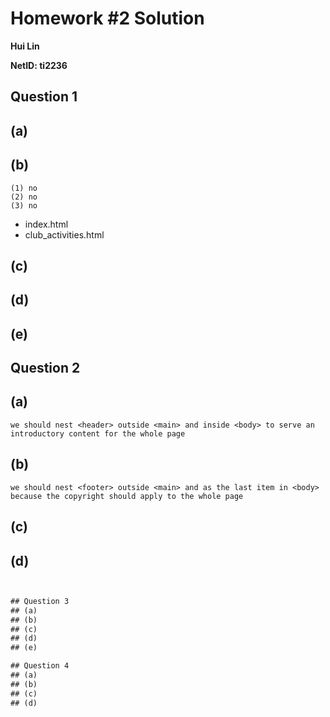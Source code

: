 # Homework #2 Solution
**Hui Lin**

**NetID: ti2236**

## Question 1
## (a)
## (b)
    (1) no
    (2) no
    (3) no
* index.html
* club_activities.html
## (c)
## (d)
## (e)

## Question 2
## (a)
    we should nest <header> outside <main> and inside <body> to serve an introductory content for the whole page
## (b)
    we should nest <footer> outside <main> and as the last item in <body> because the copyright should apply to the whole page
## (c)
## (d)
```html


## Question 3
## (a)
## (b)
## (c)
## (d)
## (e)

## Question 4
## (a)
## (b)
## (c)
## (d)